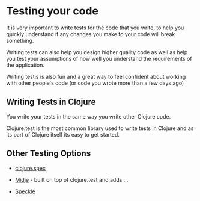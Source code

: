 # Testing your code

It is very important to write tests for the code that you write, to help you quickly understand if any changes you make to your code will break something.

Writing tests can also help you design higher quality code as well as help you test your assumptions of how well you understand the requirements of the application.

Writing testis is also fun and a great way to feel confident about working with other people's code (or code you wrote more than a few days ago)

## Writing Tests in Clojure

You write your tests in the same way you write other Clojure code.

Clojure.test is the most common library used to write tests in Clojure and as its part of Clojure itself its easy to get started.


## Other Testing Options

* [clojure.spec]()

* [Midje]() - built on top of clojure.test and adds ...

* [Speckle]()
